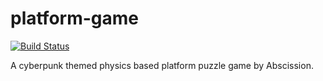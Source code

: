 # platform-game
[![Build Status](http://ci.abscission.net/buildStatus/icon?job=platform-game)](http://ci.abscission.net/job/platform-game/)

A cyberpunk themed physics based platform puzzle game by Abscission.